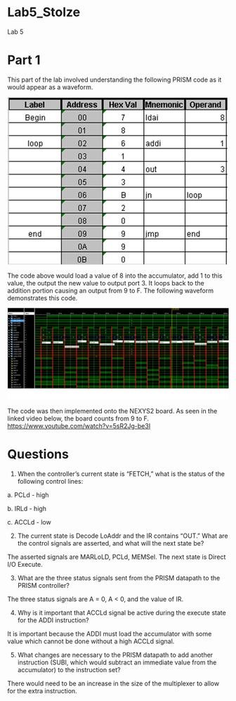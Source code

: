 Lab5_Stolze
===========

Lab 5 

# Part 1

This part of the lab involved understanding the following PRISM code as it would appear as a waveform.

![alt text](https://raw.githubusercontent.com/aaronstolze/Lab5_Stolze/master/PRISMCode.PNG "ALU Waveform")

The code above would load a value of 8 into the accumulator, add 1 to this value, the output the new value to output port 3. It loops back to the addition portion causing an output from 9 to F.  The following waveform demonstrates this code. 

![alt text](https://raw.githubusercontent.com/aaronstolze/Lab5_Stolze/master/AnnotatedWaveform.png "ALU Waveform")

The code was then implemented onto the NEXYS2 board.  As seen in the linked video below, the board counts from 9 to F.
https://www.youtube.com/watch?v=5sR2Jg-be3I 

# Questions

1.	When the controller’s current state is “FETCH,” what is the status of the following control lines:

a.	PCLd - high

b.	IRLd - high 

c.	ACCLd - low

2.	The current state is Decode LoAddr and the IR contains “OUT.”  What are the control signals are asserted, and what will the next state be?

The asserted signals are MARLoLD, PCLd, MEMSel.  The next state is Direct I/O Execute.

3.	What are the three status signals sent from the PRISM datapath to the PRISM controller?

The three status signals are A = 0, A < 0, and the value of IR.

4.	Why is it important that ACCLd signal be active during the execute state for the ADDI instruction?

It is important because the ADDI must load the accumulator with some value which cannot be done without a high ACCLd signal.

5.	What changes are necessary to the PRISM datapath to add another instruction (SUBI, which would subtract an immediate value from the accumulator) to the instruction set?

There would need to be an increase in the size of the multiplexer to allow for the extra instruction.  
